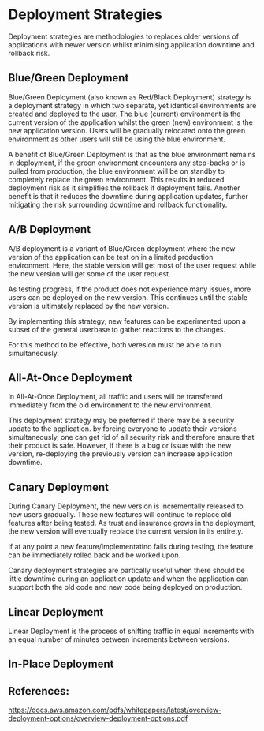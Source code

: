 # Deployment Strategies

Deployment strategies are methodologies to replaces older versions of applications with newer version whilst minimising application downtime and rollback risk. 

## Blue/Green Deployment

Blue/Green Deployment (also known as Red/Black Deployment) strategy is a deployment strategy in which two separate, yet identical environments are created and deployed to the user. The blue (current) environment is the current version of the application whilst the green (new) environment is the new application version. Users will be gradually relocated onto the green environment as other users will still be using the blue environment. 

A benefit of Blue/Green Deployment is that as the blue environment remains in deployment, if the green environment encounters any step-backs or is pulled from production, the blue environment will be on standby to completely replace the green environment. This results in reduced deployment risk as it simplifies the rollback if deployment fails. Another benefit is that it reduces the downtime during application updates, further mitigating the risk surrounding downtime and rollback functionality.

## A/B Deployment

A/B deployment is a variant of Blue/Green deployment where the new version of the application can be test on in a limited production environment. Here, the stable version will get most of the user request while the new version will get some of the user request.

As testing progress, if the product does not experience many issues, more users can be deployed on the new version. This continues until the stable version is ultimately replaced by the new version.

By implementing this strategy, new features can be experimented upon a subset of the general userbase to gather reactions to the changes.

For this method to be effective, both veresion must be able to run simultaneously. 

## All-At-Once Deployment

In All-At-Once Deployment, all traffic and users will be transferred immediately from the old environment to the new environment.

This deployment strategy may be preferred if there may be a security update to the application. by forcing everyone to update their versions simultaneously, one can get rid of all security risk and therefore ensure that their product is safe. However, if there is a bug or issue with the new version, re-deploying the previously version can increase application downtime.

## Canary Deployment

During Canary Deployment, the new version is incrementally released to new users gradually. These new features will continue to replace old features after being tested. As trust and insurance grows in the deployment, the new version will eventually replace the current version in its entirety. 

If at any point a new feature/implementatino fails during testing, the feature can be immediately rolled back and be worked upon.

Canary deployment strategies are partically useful when there should be little downtime during an application update and when the application can support both the old code and new code being deployed on production.

## Linear Deployment
Linear Deployment is the process of shifting traffic in equal increments with an equal number of minutes between increments between versions.

## In-Place Deployment



## References:
https://docs.aws.amazon.com/pdfs/whitepapers/latest/overview-deployment-options/overview-deployment-options.pdf